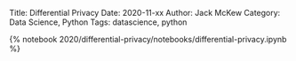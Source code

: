Title: Differential Privacy
Date: 2020-11-xx
Author: Jack McKew
Category: Data Science, Python
Tags: datascience, python

{% notebook 2020/differential-privacy/notebooks/differential-privacy.ipynb %}
